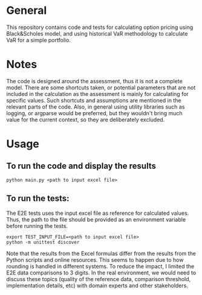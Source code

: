 # General

This repository contains code and tests for calculating option pricing using Black&Scholes model, and using historical VaR methodology to calculate VaR for a simple portfolio.

# Notes
The code is designed around the assessment, thus it is not a complete model.
There are some shortcuts taken, or potential parameters that are not included in the calculation
as the assessment is mainly for calculating for specific values.
Such shortcuts and assumptions are mentioned in the relevant parts of the code.
Also, in general using utility libraries such as logging, or argparse would be preferred, but 
they wouldn't bring much value for the current context, so they are deliberately excluded.

# Usage
## To run the code and display the results
```
python main.py <path to input excel file>
```

## To run the tests:
The E2E tests uses the input excel file as reference for calculated values. Thus, the path to the file
should be provided as an environment variable before running the tests.
```
export TEST_INPUT_FILE=<path to input excel file>
python -m unittest discover
```

Note that the results from the Excel formulas differ from the results from the Python scripts and online resources. This seems to happen due to how rounding is handled in different systems.
To reduce the impact, I limited the E2E data comparisons to 3 digits.
In the real environment, we would need to discuss these topics (quality of the reference data, comparison threshold, implementation details, etc) with domain experts and other stakeholders.